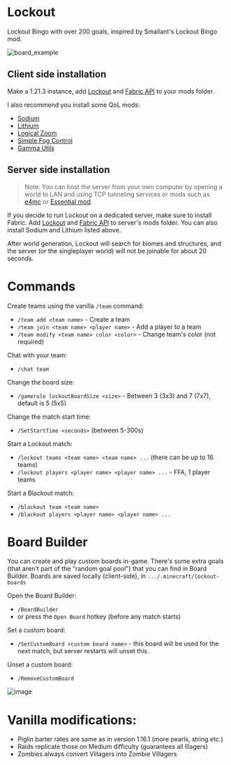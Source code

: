 # Lockout
Lockout Bingo with over 200 goals, inspired by Smallant's Lockout Bingo mod.

![board_example](https://github.com/user-attachments/assets/0f16659d-9c85-46e2-8821-02e4c6f8710b)

## Client side installation
Make a 1.21.3 instance, add [Lockout](https://github.com/marin774/lockout-fabric/releases) and [Fabric API](https://www.curseforge.com/minecraft/mc-mods/fabric-api) to your mods folder.

I also recommend you install some QoL mods:
- [Sodium](https://modrinth.com/mod/sodium/versions)
- [Lithium](https://modrinth.com/mod/lithium/versions)
- [Logical Zoom](https://www.curseforge.com/minecraft/mc-mods/logical-zoom/files)
- [Simple Fog Control](https://modrinth.com/mod/simplefog/versions)
- [Gamma Utils](https://modrinth.com/mod/gamma-utils/versions)

## Server side installation
> Note: You can host the server from your own computer by opening a world to LAN and using TCP tunneling services or mods such as [e4mc](https://modrinth.com/mod/e4mc) or [Essential mod](https://modrinth.com/mod/essential).

If you decide to run Lockout on a dedicated server, make sure to install Fabric.
Add [Lockout](https://github.com/marin774/lockout-fabric/releases) and [Fabric API](https://www.curseforge.com/minecraft/mc-mods/fabric-api) to server's mods folder.
You can also install Sodium and Lithium listed above.

After world generation, Lockout will search for biomes and structures, and the server (or the singleplayer world) will not be joinable for about 20 seconds.

# Commands
Create teams using the vanilla `/team` command:
- `/team add <team name>` - Create a team
- `/team join <team name> <player name>` - Add a player to a team
- `/team modify <team name> color <color>` - Change team's color (not required)

Chat with your team:
- `/chat team`

Change the board size:
- `/gamerule lockoutBoardSize <size>` - Between 3 (3x3) and 7 (7x7), default is 5 (5x5)

Change the match start time:
- `/SetStartTime <seconds>` (between 5-300s)

Start a Lockout match:
- `/lockout teams <team name> <team name> ...` (there can be up to 16 teams)
- `/lockout players <player name> <player name> ...` - FFA, 1 player teams

Start a Blackout match:
- `/blackout team <team name>`
- `/blackout players <player name> <player name> ...`

# Board Builder

You can create and play custom boards in-game.
There's some extra goals (that aren't part of the "random goal pool") that you can find in Board Builder.
Boards are saved locally (client-side), in `.../.minecraft/lockout-boards`

Open the Board Builder:
- `/BoardBuilder`
- or press the `Open Board` hotkey (before any match starts)

Set a custom board:
- `/SetCustomBoard <custom board name>` - this board will be used for the next match, but server restarts will unset this.

Unset a custom board:
- `/RemoveCustomBoard`

![image](https://github.com/user-attachments/assets/db80832e-41a2-4ea1-a7ac-0754b3c93b5a)

# Vanilla modifications:
- Piglin barter rates are same as in version 1.16.1 (more pearls, string etc.)
- Raids replicate those on Medium difficulty (guarantees all Illagers)
- Zombies always convert Villagers into Zombie Villagers
